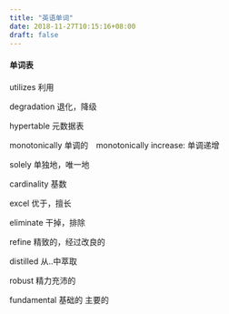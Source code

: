 ```yaml
---
title: "英语单词"
date: 2018-11-27T10:15:16+08:00
draft: false
---
```


#### 单词表

utilizes 利用 

degradation 退化，降级 

hypertable 元数据表 

monotonically 单调的　monotonically increase: 单调递增

solely 单独地，唯一地 

cardinality 基数 

excel 优于，擅长

eliminate 干掉，排除

refine 精致的，经过改良的 

distilled 从..中萃取

robust 精力充沛的

fundamental 基础的 主要的

